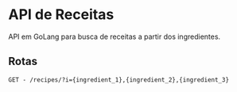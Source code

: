 # API de Receitas
API em GoLang para busca de receitas a partir dos ingredientes.

## Rotas
`GET - /recipes/?i={ingredient_1},{ingredient_2},{ingredient_3}`


